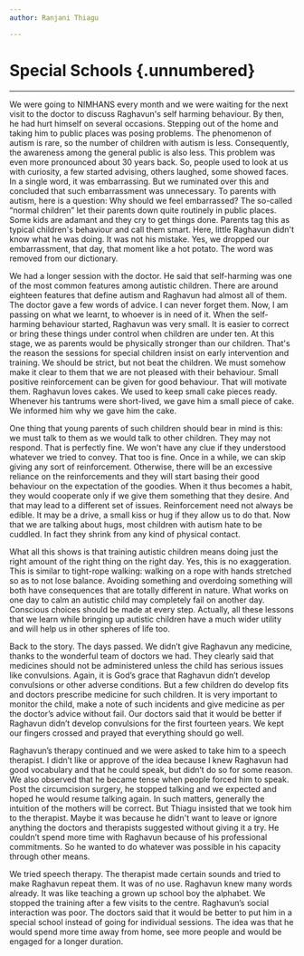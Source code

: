 ```yaml
---
author: Ranjani Thiagu

---
```


# Special Schools {.unnumbered}

<hr>

We were going to NIMHANS every month and we were waiting for the next visit to the doctor to discuss Raghavun's self harming behaviour. By then, he had hurt himself on several occasions. Stepping out of the home and taking him to public places was posing problems. The phenomenon of autism is rare, so the number of children with autism is less. Consequently, the awareness among the general public is also less. This problem was even more pronounced about 30 years back. So, people used to look at us with curiosity, a few started advising, others laughed, some showed faces. In a single word, it was embarrassing. But we ruminated over this and concluded that such embarrassment was unnecessary. To parents with autism, here is a question: Why should we feel embarrassed? The so-called “normal children” let their parents down quite routinely in public places. Some kids are adamant and they cry to get things done. Parents tag this as typical children's behaviour and call them smart. Here, little Raghavun didn't know what he was doing. It was not his mistake. Yes, we dropped our embarrassment, that day, that moment like a hot potato. The word was removed from our dictionary.

We had a longer session with the doctor. He said that self-harming was one of the most common features among autistic children. There are around eighteen features that define autism and Raghavun had almost all of them. The doctor gave a few words of advice. I can never forget them. Now, I am passing on what we learnt, to whoever is in need of it. When the self-harming behaviour started, Raghavun was very small. It is easier to correct or bring these things under control when children are under ten. At this stage, we as parents would be physically stronger than our children. That's the reason the sessions for special children insist on early intervention and training. We should be strict, but not beat the children. We must somehow make it clear to them that we are not pleased with their behaviour. Small positive reinforcement can be given for good behaviour. That will motivate them. Raghavun loves cakes. We used to keep small cake pieces ready. Whenever his tantrums were short-lived, we gave him a small piece of cake. We informed him why we gave him the cake.

One thing that young parents of such children should bear in mind is this: we must talk to them as we would talk to other children. They may not respond. That is perfectly fine. We won't have any clue if they understood whatever we tried to convey. That too is fine. Once in a while, we can skip giving any sort of reinforcement. Otherwise, there will be an excessive reliance on the reinforcements and they will start basing their good behaviour on the expectation of the goodies. When it thus becomes a habit, they would cooperate only if we give them something that they desire. And that may lead to a different set of issues. Reinforcement need not always be edible. It may be a drive, a small kiss or hug if they allow us to do that. Now that we are talking about hugs, most children with autism hate to be cuddled. In fact they shrink from any kind of physical contact.

What all this shows is that training autistic children means doing just the right amount of the right thing on the right day. Yes, this is no exaggeration. This is similar to tight-rope walking: walking on a rope with hands stretched so as to not lose balance. Avoiding something and overdoing something will both have consequences that are totally different in nature. What works on one day to calm an autistic child may completely fail on another day. Conscious choices should be made at every step. Actually, all these lessons that we learn while bringing up autistic children have a much wider utility and will help us in other spheres of life too.

Back to the story. The days passed. We didn’t give Raghavun any medicine, thanks to the wonderful team of doctors we had. They clearly said that medicines should not be administered unless the child has serious issues like convulsions. Again, it is God’s grace that Raghavun didn’t develop convulsions or other adverse conditions. But a few children do develop fits and doctors prescribe medicine for such children. It is very important to monitor the child, make a note of such incidents and give medicine as per the doctor’s advice without fail. Our doctors said that it would be better if Raghavun didn’t develop convulsions for the first fourteen years. We kept our fingers crossed and prayed that everything should go well.

Raghavun’s therapy continued and we were asked to take him to a speech therapist. I didn’t like or approve of the idea because I knew Raghavun had good vocabulary and that he could speak, but didn’t do so for some reason. We also observed that he became tense when people forced him to speak. Post the circumcision surgery, he stopped talking and we expected and hoped he would resume talking again. In such matters, generally the intuition of the mothers will be correct. But Thiagu insisted that we took him to the therapist. Maybe it was because he didn't want to leave or ignore anything the doctors and therapists suggested without giving it a try. He couldn’t spend more time with Raghavun because of his professional commitments. So he wanted to do whatever was possible in his capacity through other means.

We tried speech therapy. The therapist made certain sounds and tried to make Raghavun repeat them. It was of no use. Raghavun knew many words already. It was like teaching a grown up school boy the alphabet. We stopped the training after a few visits to the centre. Raghavun’s social interaction was poor. The doctors said that it would be better to put him in a special school instead of going for individual sessions. The idea was that he would spend more time away from home, see more people and would be engaged for a longer duration.